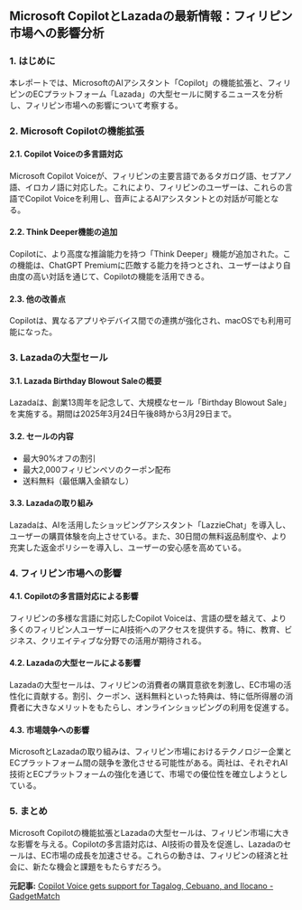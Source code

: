 ## Microsoft CopilotとLazadaの最新情報：フィリピン市場への影響分析

### 1. はじめに

本レポートでは、MicrosoftのAIアシスタント「Copilot」の機能拡張と、フィリピンのECプラットフォーム「Lazada」の大型セールに関するニュースを分析し、フィリピン市場への影響について考察する。

### 2. Microsoft Copilotの機能拡張

#### 2.1. Copilot Voiceの多言語対応

Microsoft Copilot Voiceが、フィリピンの主要言語であるタガログ語、セブアノ語、イロカノ語に対応した。これにより、フィリピンのユーザーは、これらの言語でCopilot Voiceを利用し、音声によるAIアシスタントとの対話が可能となる。

#### 2.2. Think Deeper機能の追加

Copilotに、より高度な推論能力を持つ「Think Deeper」機能が追加された。この機能は、ChatGPT Premiumに匹敵する能力を持つとされ、ユーザーはより自由度の高い対話を通じて、Copilotの機能を活用できる。

#### 2.3. 他の改善点

Copilotは、異なるアプリやデバイス間での連携が強化され、macOSでも利用可能になった。

### 3. Lazadaの大型セール

#### 3.1. Lazada Birthday Blowout Saleの概要

Lazadaは、創業13周年を記念して、大規模なセール「Birthday Blowout Sale」を実施する。期間は2025年3月24日午後8時から3月29日まで。

#### 3.2. セールの内容

* 最大90%オフの割引
* 最大2,000フィリピンペソのクーポン配布
* 送料無料（最低購入金額なし）

#### 3.3. Lazadaの取り組み

Lazadaは、AIを活用したショッピングアシスタント「LazzieChat」を導入し、ユーザーの購買体験を向上させている。また、30日間の無料返品制度や、より充実した返金ポリシーを導入し、ユーザーの安心感を高めている。

### 4. フィリピン市場への影響

#### 4.1. Copilotの多言語対応による影響

フィリピンの多様な言語に対応したCopilot Voiceは、言語の壁を越えて、より多くのフィリピン人ユーザーにAI技術へのアクセスを提供する。特に、教育、ビジネス、クリエイティブな分野での活用が期待される。

#### 4.2. Lazadaの大型セールによる影響

Lazadaの大型セールは、フィリピンの消費者の購買意欲を刺激し、EC市場の活性化に貢献する。割引、クーポン、送料無料といった特典は、特に低所得層の消費者に大きなメリットをもたらし、オンラインショッピングの利用を促進する。

#### 4.3. 市場競争への影響

MicrosoftとLazadaの取り組みは、フィリピン市場におけるテクノロジー企業とECプラットフォーム間の競争を激化させる可能性がある。両社は、それぞれAI技術とECプラットフォームの強化を通じて、市場での優位性を確立しようとしている。

### 5. まとめ

Microsoft Copilotの機能拡張とLazadaの大型セールは、フィリピン市場に大きな影響を与える。Copilotの多言語対応は、AI技術の普及を促進し、Lazadaのセールは、EC市場の成長を加速させる。これらの動きは、フィリピンの経済と社会に、新たな機会と課題をもたらすだろう。



**元記事:** [Copilot Voice gets support for Tagalog, Cebuano, and Ilocano - GadgetMatch](https://www.gadgetmatch.com/copilot-voice-tagalog-cebuano-ilocano-support/)